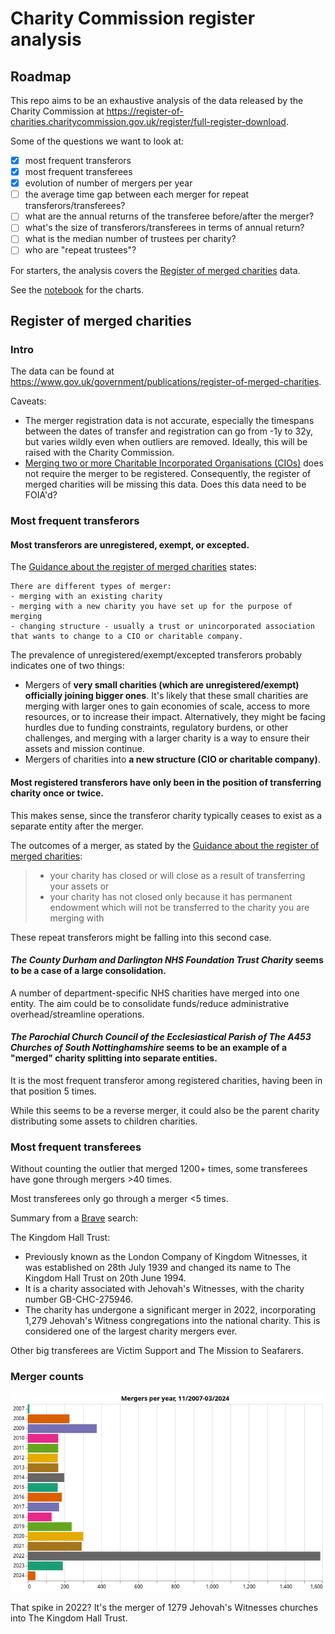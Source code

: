 # Charity Commission register analysis

## Roadmap

This repo aims to be an exhaustive analysis of the data released by the Charity Commission at <https://register-of-charities.charitycommission.gov.uk/register/full-register-download>.

Some of the questions we want to look at:

- [x] most frequent transferors
- [x] most frequent transferees
- [x] evolution of number of mergers per year
- [ ] the average time gap between each merger for repeat transferors/transferees?
- [ ] what are the annual returns of the transferee before/after the merger?
- [ ] what's the size of transferors/transferees in terms of annual return?
- [ ] what is the median number of trustees per charity?
- [ ] who are "repeat trustees"?

For starters, the analysis covers the [Register of merged charities](https://www.gov.uk/government/publications/register-of-merged-charities) data.

See the [notebook](https://github.com/harabat/charity_commission_register/blob/main/code/charity_commission.ipynb) for the charts.

## Register of merged charities

### Intro

The data can be found at <https://www.gov.uk/government/publications/register-of-merged-charities>.

Caveats:

- The merger registration data is not accurate, especially the timespans between the dates of transfer and registration can go from -1y to 32y, but varies wildly even when outliers are removed. Ideally, this will be raised with the Charity Commission.
- [Merging two or more Charitable Incorporated Organisations (CIOs)](https://www.gov.uk/government/publications/register-of-merged-charities/guidance-about-the-register-of-merged-charities#merging-two-or-more-charitable-incorporated-organisations-cios) does not require the merger to be registered. Consequently, the register of merged charities will be missing this data. Does this data need to be FOIA'd?

### Most frequent transferors

#### Most transferors are unregistered, exempt, or excepted.

The [Guidance about the register of merged charities](https://www.gov.uk/government/publications/register-of-merged-charities/guidance-about-the-register-of-merged-charities#different-types-of-merger) states:

``` quote
There are different types of merger:
- merging with an existing charity
- merging with a new charity you have set up for the purpose of merging
- changing structure - usually a trust or unincorporated association that wants to change to a CIO or charitable company.
```

The prevalence of unregistered/exempt/excepted transferors probably indicates one of two things:

- Mergers of ****very small charities (which are unregistered/exempt) officially joining bigger ones****. It's likely that these small charities are merging with larger ones to gain economies of scale, access to more resources, or to increase their impact. Alternatively, they might be facing hurdles due to funding constraints, regulatory burdens, or other challenges, and merging with a larger charity is a way to ensure their assets and mission continue.
- Mergers of charities into ****a new structure (CIO or charitable company)****.

#### Most registered transferors have only been in the position of transferring charity once or twice.

This makes sense, since the transferor charity typically ceases to exist as a separate entity after the merger.

The outcomes of a merger, as stated by the [Guidance about the register of merged charities](https://www.gov.uk/government/publications/register-of-merged-charities/guidance-about-the-register-of-merged-charities#why-register):

> - your charity has closed or will close as a result of transferring your assets or
> - your charity has not closed only because it has permanent endowment which will not be transferred to the charity you are merging with

These repeat transferors might be falling into this second case.

#### *The County Durham and Darlington NHS Foundation Trust Charity* seems to be a case of a large consolidation.

A number of department-specific NHS charities have merged into one entity. The aim could be to consolidate funds/reduce administrative overhead/streamline operations.

#### *The Parochial Church Council of the Ecclesiastical Parish of The A453 Churches of South Nottinghamshire* seems to be an example of a "merged" charity splitting into separate entities.

It is the most frequent transferor among registered charities, having been in that position 5 times.

While this seems to be a reverse merger, it could also be the parent charity distributing some assets to children charities.

### Most frequent transferees

Without counting the outlier that merged 1200+ times, some transferees have gone through mergers \>40 times.

Most transferees only go through a merger \<5 times.

Summary from a [Brave](https://search.brave.com/search?q=The+Kingdom+Hall+Trust+&summary=1) search:

The Kingdom Hall Trust:

- Previously known as the London Company of Kingdom Witnesses, it was established on 28th July 1939 and changed its name to The Kingdom Hall Trust on 20th June 1994.
- It is a charity associated with Jehovah's Witnesses, with the charity number GB-CHC-275946.
- The charity has undergone a significant merger in 2022, incorporating 1,279 Jehovah's Witness congregations into the national charity. This is considered one of the largest charity mergers ever.

Other big transferees are Victim Support and The Mission to Seafarers.

### Merger counts

![](./charts/merger_counts.png)

That spike in 2022? It's the merger of 1279 Jehovah's Witnesses churches into The Kingdom Hall Trust.
